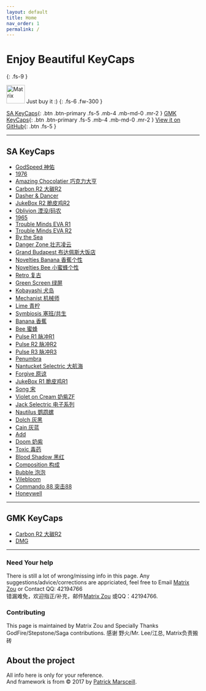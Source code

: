 ```yaml
---
layout: default
title: Home
nav_order: 1
permalink: /
---
```



# Enjoy Beautiful KeyCaps 
{: .fs-9 }

<img src="{{ 'assets/images/avatar.jpg' | relative_url }}" alt="Matrix" height="48" width="48"> Just buy it :) 
{: .fs-6 .fw-300 }

[SA KeyCaps](#sa-keycaps){: .btn .btn-primary .fs-5 .mb-4 .mb-md-0 .mr-2 } [GMK KeyCaps](#gmk-keycaps){: .btn .btn-primary .fs-5 .mb-4 .mb-md-0 .mr-2 } [View it on GitHub](https://github.com/matrixzj/matrixzj.github.io){: .btn .fs-5 }

---

## SA KeyCaps

* [GodSpeed 神佑](docs/sa-keycaps/GodSpeed/)
* [1976](docs/sa-keycaps/1976/)
* [Amazing Chocolatier 巧克力大亨](docs/sa-keycaps/Amazing-Chocolatier/)
* [Carbon R2 大碳R2](docs/sa-keycaps/Carbon-R2/)
* [Dasher & Dancer](docs/sa-keycaps/Dasher-Dancer/)
* [JukeBox R2 脆皮鸡R2](docs/sa-keycaps/JukeBox-R2/)
* [Oblivion 湮没/码农](docs/sa-keycaps/Oblivion/)  
* [1965](docs/sa-keycaps/1965/)  
* [Trouble Minds EVA R1](docs/sa-keycaps/EVA-R1/)  
* [Trouble Minds EVA R2](docs/sa-keycaps/EVA-R2/)  
* [By the Sea](docs/sa-keycaps/By-the-Sea/)  
* [Danger Zone 壮志凌云](docs/sa-keycaps/Danger-Zone/)  
* [Grand Budapest 布达佩斯大饭店](docs/sa-keycaps/Grand-Budapest/)  
* [Novelties Banana 香蕉个性](docs/sa-keycaps/Novelties-Banana/)  
* [Novelties Bee 小蜜蜂个性](docs/sa-keycaps/Novelties-Bee/)  
* [Retro 复古](docs/sa-keycaps/Retro/)  
* [Green Screen 绿屏](docs/sa-keycaps/Green-Screen/)  
* [Kobayashi 犬岛](docs/sa-keycaps/Kobayashi/)  
* [Mechanist 机械师](docs/sa-keycaps/Mechanist/)  
* [Lime 青柠](docs/sa-keycaps/Lime/)  
* [Symbiosis 塞班/共生](docs/sa-keycaps/Symbiosis/)  
* [Banana 香蕉](docs/sa-keycaps/Banana/)  
* [Bee 蜜蜂](docs/sa-keycaps/Bee/)  
* [Pulse R1 脉冲R1](docs/sa-keycaps/Pulse-R1/)  
* [Pulse R2 脉冲R2](docs/sa-keycaps/Pulse-R2/)  
* [Pulse R3 脉冲R3](docs/sa-keycaps/Pulse-R3/)  
* [Penumbra](docs/sa-keycaps/Penumbra/)  
* [Nantucket Selectric 大航海](docs/sa-keycaps/NantucketSelectric/)  
* [Forgive 原谅](docs/sa-keycaps/Forgive/)  
* [JukeBox R1 脆皮鸡R1](docs/sa-keycaps/JukeBox-R1/)
* [Song 宋](docs/sa-keycaps/Song/)
* [Violet on Cream 奶紫ZF](docs/sa-keycaps/Violet-on-Cream/)
* [Jack Selectric 电子系列](docs/sa-keycaps/Jack-Selectric/)
* [Nautilus 鹦鹉螺](docs/sa-keycaps/Nautilus/)
* [Dolch 灰黑](docs/sa-keycaps/Dolch/)
* [Cain 灰蓝](docs/sa-keycaps/Cain/)
* [Add](docs/sa-keycaps/Add/)
* [Doom 奶紫](docs/sa-keycaps/Doom/)
* [Toxic 毒药](docs/sa-keycaps/Toxic/)
* [Blood Shadow 黑红](docs/sa-keycaps/Blood-Shadow/)
* [Composition 构成](docs/sa-keycaps/Composition/)
* [Bubble 泡泡](docs/sa-keycaps/Bubble/)
* [Vilebloom ](docs/sa-keycaps/Vilebloom/)
* [Commando 88 突击88](docs/sa-keycaps/Commando88/)
* [Honeywell](docs/sa-keycaps/Honeywell/)

---

## GMK KeyCaps

* [Carbon R2 大碳R2](docs/gmk-keycaps/Carbon-R2/)
* [DMG](docs/gmk-keycaps/DMG/)

---

### Need Your help

There is still a lot of wrong/missing info in this page. Any suggestions/advice/corrections are appriciated, feel free to Email <a href="mailto:matrix.zj@gmail.com">Matrix Zou</a> or Contact QQ: 42194766  
错漏难免，欢迎指正/补充，邮件<a href="mailto:matrix.zj@gmail.com">Matrix Zou</a> 或QQ：42194766.

### Contributing

This page is maintained by Matrix Zou and Specially Thanks GodFire/Stepstone/Saga contributions.
感谢 野火/Mr. Lee/江总, Matrix负责搬砖

## About the project

All info here is only for your reference.  
And framework is from &copy; 2017 by [Patrick Marsceill](http://patrickmarsceill.com).
